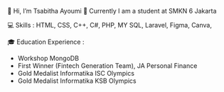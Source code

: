 👋 Hi, I’m Tsabitha Ayoumi
🏫 Currently I am a student at SMKN 6 Jakarta

💻 Skills : HTML, CSS, C++, C#, PHP, MY SQL, Laravel, Figma, Canva, 

🎓 Education Experience :
- Workshop MongoDB
- First Winner (Fintech Generation Team), JA Personal Finance
- Gold Medalist Informatika ISC Olympics
- Gold Medalist Informatika KSB Olympics


<!---
ayoumi0416/ayoumi0416 is a ✨ special ✨ repository because its `README.md` (this file) appears on your GitHub profile.
You can click the Preview link to take a look at your changes.
--->
